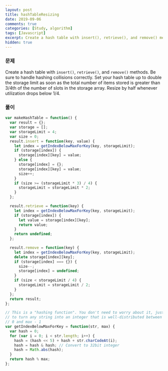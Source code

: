 ```yaml
---
layout: post
title: hashTableResizing
date: 2019-09-06
comments: true
categories: [Study, algorithm]
tags: [Javascript]
excerpt: Create a hash table with insert(), retrieve(), and remove() methods. Be sure to handle hashing collisions correctly.
hidden: true
---
```


### 문제

Create a hash table with `insert()`, `retrieve()`, and `remove()` methods.
Be sure to handle hashing collisions correctly.
Set your hash table up to double the storage limit as soon as the total number of items stored is greater than 3/4th of the number of slots in the storage array.
Resize by half whenever utilization drops below 1/4.

### 풀이

```javascript
var makeHashTable = function() {
  var result = {};
  var storage = [];
  var storageLimit = 4;
  var size = 0;
  result.insert = function(key, value) {
    let index = getIndexBelowMaxForKey(key, storageLimit);
    if (storage[index]) {
      storage[index][key] = value;
    } else {
      storage[index] = {};
      storage[index][key] = value;
      size++;
    }
    if (size >= (storageLimit * 3) / 4) {
      storageLimit = storageLimit * 2;
    }
  };

  result.retrieve = function(key) {
    let index = getIndexBelowMaxForKey(key, storageLimit);
    if (storage[index]) {
      let value = storage[index][key];
      return value;
    }
    return undefined;
  };

  result.remove = function(key) {
    let index = getIndexBelowMaxForKey(key, storageLimit);
    delete storage[index][key];
    if (storage[index] === {}) {
      size--;
      storage[index] = undefined;
    }
    if (size < storageLimit / 4) {
      storageLimit = storageLimit / 2;
    }
  };
  return result;
};

// This is a "hashing function". You don't need to worry about it, just use it
// to turn any string into an integer that is well-distributed between
// 0 and max - 1
var getIndexBelowMaxForKey = function(str, max) {
  var hash = 0;
  for (var i = 0; i < str.length; i++) {
    hash = (hash << 5) + hash + str.charCodeAt(i);
    hash = hash & hash; // Convert to 32bit integer
    hash = Math.abs(hash);
  }
  return hash % max;
};
```
